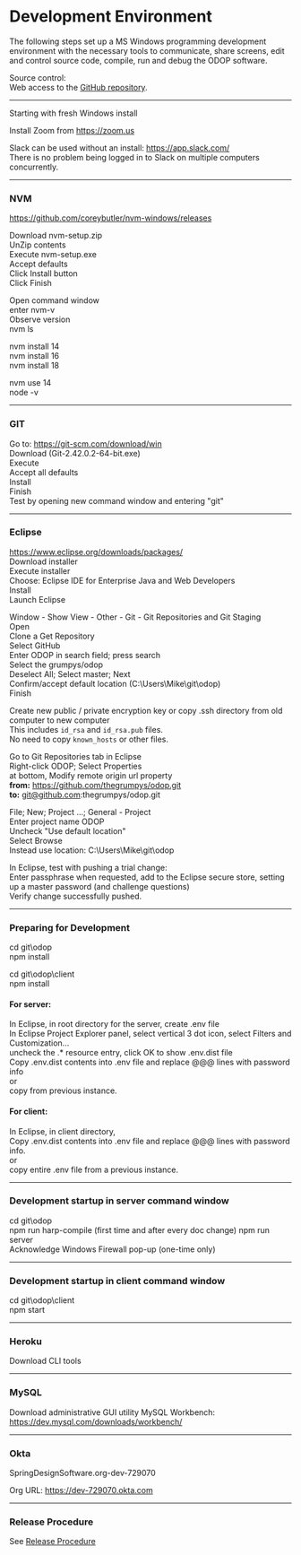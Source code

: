 # Development Environment

The following steps set up a MS Windows programming development environment with the necessary tools to communicate, share screens, edit and control source code, compile, run and debug the ODOP software.

Source control:  
Web access to the [GitHub repository](https://github.com/thegrumpys/odop).  

_____

Starting with fresh Windows install

Install Zoom from https://zoom.us


Slack can be used without an install: https://app.slack.com/  
There is no problem being logged in to Slack on multiple computers concurrently.

_____

### NVM

https://github.com/coreybutler/nvm-windows/releases

Download nvm-setup.zip  
UnZip contents  
Execute nvm-setup.exe  
Accept defaults  
Click Install button  
Click Finish  

Open command window  
enter nvm-v  
Observe version  
nvm ls  

nvm install 14  
nvm install 16  
nvm install 18  

nvm use 14  
node -v  

_____

### GIT

Go to: https://git-scm.com/download/win  
Download (Git-2.42.0.2-64-bit.exe)  
Execute  
Accept all defaults  
Install  
Finish  
Test by opening new command window and entering "git"  

_____

### Eclipse  

https://www.eclipse.org/downloads/packages/  
Download installer  
Execute installer  
Choose: Eclipse IDE for Enterprise Java and Web Developers  
Install  
Launch Eclipse  

Window - Show View - Other - Git - Git Repositories and Git Staging  
Open  
Clone a Get Repository  
Select GitHub  
Enter ODOP in search field; press search  
Select the grumpys/odop  
Deselect All; Select master; Next  
Confirm/accept default location (C:\Users\Mike\git\odop)  
Finish  

Create new public / private encryption key or 
copy .ssh directory from old computer to new computer  
This includes `id_rsa` and `id_rsa.pub` files.  
No need to copy `known_hosts` or other files.  

Go to Git Repositories tab in Eclipse  
Right-click ODOP; Select Properties  
at bottom, Modify remote origin url property  
**from:** https://github.com/thegrumpys/odop.git  
**to:** git@github.com:thegrumpys/odop.git 

File; New; Project ...; General - Project  
Enter project name ODOP  
Uncheck "Use default location"  
Select Browse  
Instead use location: C:\Users\Mike\git\odop  

In Eclipse, test with pushing a trial change:  
Enter passphrase when requested, 
add to the Eclipse secure store, setting up a master password (and challenge questions)  
Verify change successfully pushed.  

_____

### Preparing for Development  

<!---
What ever happened to the npm init ?  
-->

cd git\odop  
npm install  

cd git\odop\client  
npm install  

#### For server:
In Eclipse, in root directory for the server, create .env file  
In Eclipse Project Explorer panel, 
select vertical 3 dot icon, select Filters and Customization...  
uncheck the .* resource entry, click OK to show .env.dist file  
Copy .env.dist contents into .env file and replace @@@ lines with password info  
or  
copy from previous instance.  

#### For client:  
In Eclipse, in client directory,  
Copy .env.dist contents into .env file and 
replace @@@ lines with password info.  
or  
copy entire .env file from a previous instance.  

_____

### Development startup in server command window  

cd git\odop  
npm run harp-compile  (first time and after every doc change)
npm run server  
Acknowledge Windows Firewall pop-up  (one-time only)  

_____

### Development startup in client command window  

cd git\odop\client  
npm start



_____

### Heroku  

Download CLI tools




_____

### MySQL  

Download administrative GUI utility MySQL Workbench:
https://dev.mysql.com/downloads/workbench/



_____

### Okta  

SpringDesignSoftware.org-dev-729070  

Org URL: https://dev-729070.okta.com  

_____

### Release Procedure

See [Release Procedure](release.html)


